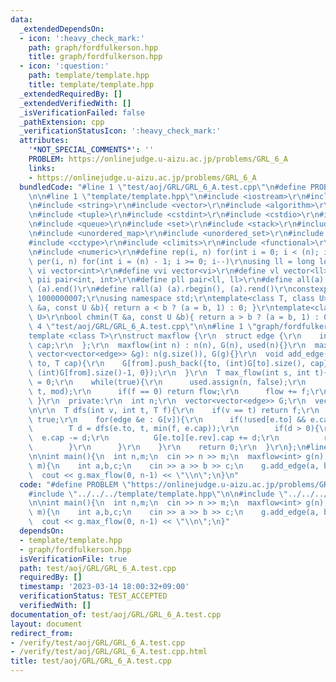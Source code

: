 ```yaml
---
data:
  _extendedDependsOn:
  - icon: ':heavy_check_mark:'
    path: graph/fordfulkerson.hpp
    title: graph/fordfulkerson.hpp
  - icon: ':question:'
    path: template/template.hpp
    title: template/template.hpp
  _extendedRequiredBy: []
  _extendedVerifiedWith: []
  _isVerificationFailed: false
  _pathExtension: cpp
  _verificationStatusIcon: ':heavy_check_mark:'
  attributes:
    '*NOT_SPECIAL_COMMENTS*': ''
    PROBLEM: https://onlinejudge.u-aizu.ac.jp/problems/GRL_6_A
    links:
    - https://onlinejudge.u-aizu.ac.jp/problems/GRL_6_A
  bundledCode: "#line 1 \"test/aoj/GRL/GRL_6_A.test.cpp\"\n#define PROBLEM \"https://onlinejudge.u-aizu.ac.jp/problems/GRL_6_A\"\
    \n\n#line 1 \"template/template.hpp\"\n#include <iostream>\r\n#include <cmath>\r\
    \n#include <string>\r\n#include <vector>\r\n#include <algorithm>\r\n#include <utility>\r\
    \n#include <tuple>\r\n#include <cstdint>\r\n#include <cstdio>\r\n#include <map>\r\
    \n#include <queue>\r\n#include <set>\r\n#include <stack>\r\n#include <deque>\r\
    \n#include <unordered_map>\r\n#include <unordered_set>\r\n#include <bitset>\r\n\
    #include <cctype>\r\n#include <climits>\r\n#include <functional>\r\n#include <cassert>\r\
    \n#include <numeric>\r\n#define rep(i, n) for(int i = 0; i < (n); i++)\r\n#define\
    \ per(i, n) for(int i = (n) - 1; i >= 0; i--)\r\nusing ll = long long;\r\n#define\
    \ vi vector<int>\r\n#define vvi vector<vi>\r\n#define vl vector<ll>\r\n#define\
    \ pii pair<int, int>\r\n#define pll pair<ll, ll>\r\n#define all(a) (a).begin(),\
    \ (a).end()\r\n#define rall(a) (a).rbegin(), (a).rend()\r\nconstexpr int mod =\
    \ 1000000007;\r\nusing namespace std;\r\ntemplate<class T, class U>\r\nbool chmax(T\
    \ &a, const U &b){ return a < b ? (a = b, 1) : 0; }\r\ntemplate<class T, class\
    \ U>\r\nbool chmin(T &a, const U &b){ return a > b ? (a = b, 1) : 0; }\n#line\
    \ 4 \"test/aoj/GRL/GRL_6_A.test.cpp\"\n\n#line 1 \"graph/fordfulkerson.hpp\"\n\
    template <class T>\r\nstruct maxflow {\r\n  struct edge {\r\n    int to,rev; T\
    \ cap;\r\n  };\r\n  maxflow(int n) : n(n), G(n), used(n){}\r\n  maxflow(const\
    \ vector<vector<edge>> &g): n(g.size()), G(g){}\r\n  void add_edge(int from, int\
    \ to, T cap){\r\n    G[from].push_back({to, (int)G[to].size(), cap});\r\n    G[to].push_back({from,\
    \ (int)G[from].size()-1, 0});\r\n  }\r\n  T max_flow(int s, int t){\r\n    T flow\
    \ = 0;\r\n    while(true){\r\n      used.assign(n, false);\r\n      T f = dfs(s,\
    \ t, mod);\r\n      if(f == 0) return flow;\r\n      flow += f;\r\n    }\r\n \
    \ }\r\n  private:\r\n  int n;\r\n  vector<vector<edge>> G;\r\n  vector<bool> used;\r\
    \n\r\n  T dfs(int v, int t, T f){\r\n    if(v == t) return f;\r\n    used[v] =\
    \ true;\r\n    for(edge &e : G[v]){\r\n      if(!used[e.to] && e.cap > 0){\r\n\
    \        T d = dfs(e.to, t, min(f, e.cap));\r\n        if(d > 0){\r\n        \
    \  e.cap -= d;\r\n          G[e.to][e.rev].cap += d;\r\n          return d;\r\n\
    \        }\r\n      }\r\n    }\r\n    return 0;\r\n  }\r\n};\n#line 6 \"test/aoj/GRL/GRL_6_A.test.cpp\"\
    \n\nint main(){\n  int n,m;\n  cin >> n >> m;\n  maxflow<int> g(n);\n  rep(i,\
    \ m){\n    int a,b,c;\n    cin >> a >> b >> c;\n    g.add_edge(a, b, c);\n  }\n\
    \  cout << g.max_flow(0, n-1) << \"\\n\";\n}\n"
  code: "#define PROBLEM \"https://onlinejudge.u-aizu.ac.jp/problems/GRL_6_A\"\n\n\
    #include \"../../../template/template.hpp\"\n\n#include \"../../../graph/fordfulkerson.hpp\"\
    \n\nint main(){\n  int n,m;\n  cin >> n >> m;\n  maxflow<int> g(n);\n  rep(i,\
    \ m){\n    int a,b,c;\n    cin >> a >> b >> c;\n    g.add_edge(a, b, c);\n  }\n\
    \  cout << g.max_flow(0, n-1) << \"\\n\";\n}"
  dependsOn:
  - template/template.hpp
  - graph/fordfulkerson.hpp
  isVerificationFile: true
  path: test/aoj/GRL/GRL_6_A.test.cpp
  requiredBy: []
  timestamp: '2023-03-14 18:00:32+09:00'
  verificationStatus: TEST_ACCEPTED
  verifiedWith: []
documentation_of: test/aoj/GRL/GRL_6_A.test.cpp
layout: document
redirect_from:
- /verify/test/aoj/GRL/GRL_6_A.test.cpp
- /verify/test/aoj/GRL/GRL_6_A.test.cpp.html
title: test/aoj/GRL/GRL_6_A.test.cpp
---
```


